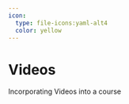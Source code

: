 ```yaml
---
icon:
  type: file-icons:yaml-alt4
  color: yellow
---
```



# Videos


Incorporating Videos into a course
